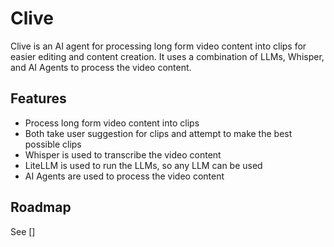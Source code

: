 # Clive

Clive is an AI agent for processing long form video content into clips for easier editing and content creation. It uses a combination of LLMs, Whisper, and AI Agents to process the video content.

## Features

- Process long form video content into clips
- Both take user suggestion for clips and attempt to make the best possible clips
- Whisper is used to transcribe the video content
- LiteLLM is used to run the LLMs, so any LLM can be used
- AI Agents are used to process the video content


## Roadmap

See []
